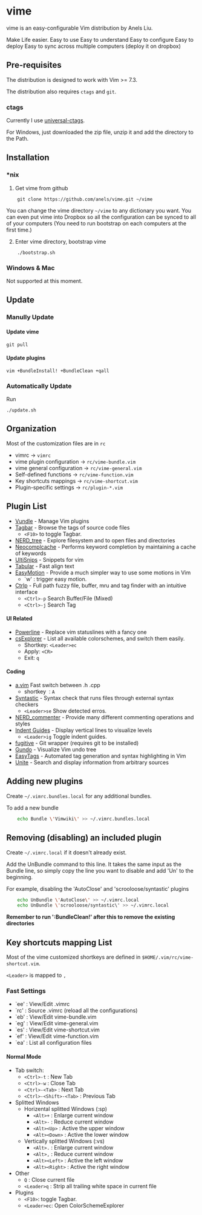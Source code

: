 # vime

vime is an easy-configurable Vim distribution by Anels Liu.

Make Life easier.
Easy to use
Easy to understand
Easy to configure
Easy to deploy
Easy to sync across multiple computers (deploy it on dropbox)

## Pre-requisites
The distribution is designed to work with Vim >= 7.3.

The distribution also requires `ctags` and `git`.

### ctags
Currently I use [universal-ctags](https://github.com/universal-ctags/ctags).

For Windows, just downloaded the zip file, unzip it and add the directory to the
Path.



## Installation

### *nix

1. Get vime from github
```
    git clone https://github.com/anels/vime.git ~/vime
```
You can change the vime directory `~/vime` to any dictionary you want. You can even put vime into Dropbox so all the configuration can be synced to all of your computers (You need to run bootstrap on each computers at the first time.)

2. Enter vime directory, bootstrap vime
```
    ./bootstrap.sh
```
### Windows & Mac

Not supported at this moment.

## Update

### Manully Update

#### Update vime

    git pull

#### Update plugins

    vim +BundleInstall! +BundleClean +qall

### Automatically Update

Run

    ./update.sh

## Organization

Most of the customization files are in <code>rc</code>

* vimrc -> <code>vimrc</code>
* vime plugin configuration -> <code>rc/vime-bundle.vim</code>
* vime general configuration -> <code>rc/vime-general.vim</code>
* Self-defined functions -> <code>rc/vime-function.vim</code>
* Key shortcuts mappings -> <code>rc/vime-shortcut.vim</code>
* Plugin-specific settings -> <code>rc/plugin-*.vim</code>

## Plugin List

* [Vundle](https://github.com/gmarik/vundle) - Manage Vim plugins
* [Tagbar](https://github.com/majutsushi/tagbar) - Browse the tags of source code files
  * `<F10>` to toggle Tagbar.
* [NERD_tree](https://github.com/scrooloose/nerdtree) - Explore filesystem and to open files and directories
* [Neocomplcache](https://github.com/Shougo/neocomplcache) - Performs keyword completion by maintaining a cache of keywords
* [UltiSnips](https://github.com/SirVer/ultisnips) - Snippets for vim
* [Tabular](http://github.com/godlygeek/tabular)  - Fast align text
* [EasyMotion](https://github.com/Lokaltog/vim-easymotion) - Provide a much simpler way to use some motions in Vim
  * `<Leader><Leader>w' : trigger easy motion.
* [Ctrlp](https://github.com/kien/ctrlp.vim) - Full path fuzzy file, buffer, mru and tag finder with an intuitive interface
  * <code>&lt;Ctrl&gt;-p</code> Search Buffer/File (Mixed)
  * <code>&lt;Ctrl&gt;-j</code> Search Tag

#### UI Related
* [Powerline](https://github.com/Lokaltog/vim-powerline) - Replace vim statuslines with a fancy one
* [csExplorer](http://www.vim.org/scripts/script.php?script_id=1298) - List all available colorschemes, and switch them easily.
  * Shortkey: <code>&lt;Leader&gt;ec</code>
  * Apply: <code>&lt;CR&gt;</code>
  * Exit: <code>q</code>

#### Coding
* [a.vim](http://www.vim.org/scripts/script.php?script_id=31) Fast switch between .h .cpp
  * shortkey <code>：A</code>
* [Syntastic](https://github.com/scrooloose/syntastic) - Syntax check that runs files through external syntax checkers
  * <code>&lt;Leader&gt;se</code> Show detected erros.
* [NERD_commenter](https://github.com/scrooloose/nerdcommenter) - Provide many different commenting operations and styles
* [Indent Guides](https://github.com/mutewinter/vim-indent-guides) - Display vertical lines to visualize levels
  * <code>&lt;Leader&gt;ig</code> Toggle indent guides.
* [fugitive](https://github.com/tpope/vim-fugitive) - Git wrapper (requires
  git to be installed)
* [Gundo](https://github.com/sjl/gundo.vim) - Visualize Vim undo tree
* [EasyTags](https://github.com/xolox/vim-easytags) - Automated tag generation and syntax highlighting in Vim
* [Unite](https://github.com/Shougo/unite.vim) - Search and display information from arbitrary sources


## Adding new plugins

Create `~/.vimrc.bundles.local` for any additional bundles.

To add a new bundle

```bash
    echo Bundle \'Vimwiki\' >> ~/.vimrc.bundles.local
```

## Removing (disabling) an included plugin

Create `~/.vimrc.local` if it doesn't already exist.

Add the UnBundle command to this line. It takes the same input as the Bundle line, so simply copy the line you want to disable and add 'Un' to the beginning.

For example, disabling the 'AutoClose' and 'scrooloose/syntastic' plugins

```bash
    echo UnBundle \'AutoClose\' >> ~/.vimrc.local
    echo UnBundle \'scrooloose/syntastic\' >> ~/.vimrc.local
```

**Remember to run ':BundleClean!' after this to remove the existing directories**

## Key shortcuts mapping List

Most of the vime customized shortkeys are defined in <code>$HOME/.vim/rc/vime-shortcut.vim</code>.

<code>&lt;Leader&gt;</code> is mapped to <code>,</code>

### Fast Settings
* `<leader>ee' : View/Edit .vimrc
* `<leader>rc' : Source .vimrc (reload all the configurations)
* `<Leader>eb' : View/Edit vime-bundle.vim
* `<Leader>eg' : View/Edit vime-general.vim
* `<Leader>es' : View/Edit vime-shortcut.vim
* `<Leader>ef' : View/Edit vime-function.vim
* `<Leader>ea' : List all configuration files

#### Normal Mode
* Tab switch:
  * `<Ctrl>-t`             : New Tab
  * `<Ctrl>-w`             : Close Tab
  * `<Ctrl>-<Tab>`         : Next Tab
  * `<Ctrl>-<Shift>-<Tab>` : Previous Tab
* Splitted Windows
  * Horizental splitted Windows (:sp)
    * ­`<Alt>+`      : Enlarge current window
    * ­`<Alt>-`      : Reduce current window
    * ­`<Alt><Up>`   : Active the upper window
    * ­`<Alt><Down>` : Active the lower window
  * Vertically splitted Windows (:vs)
    * ­`<Alt>.`       : Enlarge current window
    * ­`<Alt>,`       : Reduce current window
    * ­`<Alt><Left>`  : Active the left window
    * ­`<Alt><Right>` : Active the right window
* Other
  * `Q`         : Close current file
  * `<Leader>q` : Strip all trailing white space in current file
* Plugins
  * `<F10>`:  toggle Tagbar.
  * `<Leader>ec`: Open ColorSchemeExplorer
